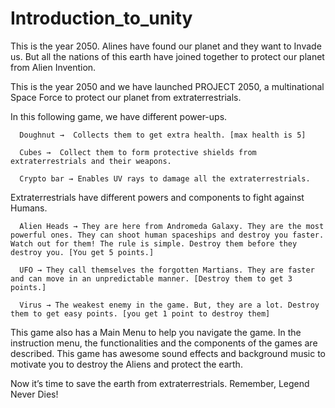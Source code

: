 # Introduction_to_unity

This is the year 2050. Alines have found our planet and they want to Invade us. But all the nations of this earth have joined together to protect our planet from Alien Invention. 

This is the year 2050 and we have launched PROJECT 2050, a multinational Space Force to protect our planet from extraterrestrials. 

In this following game, we have different power-ups. 


      Doughnut →  Collects them to get extra health. [max health is 5]

      Cubes →  Collect them to form protective shields from extraterrestrials and their weapons. 

      Crypto bar → Enables UV rays to damage all the extraterrestrials.

Extraterrestrials have different powers and components to fight against Humans. 

      Alien Heads → They are here from Andromeda Galaxy. They are the most powerful ones. They can shoot human spaceships and destroy you faster. Watch out for them! The rule is simple. Destroy them before they destroy you. [You get 5 points.]

      UFO → They call themselves the forgotten Martians. They are faster and can move in an unpredictable manner. [Destroy them to get 3 points.] 

      Virus → The weakest enemy in the game. But, they are a lot. Destroy them to get easy points. [you get 1 point to destroy them]


This game also has a Main Menu to help you navigate the game. In the instruction menu, the functionalities and the components of the games are described. This game has awesome sound effects and background music to motivate you to destroy the Aliens and protect the earth. 

Now it’s time to save the earth from extraterrestrials. Remember, Legend Never Dies! 
